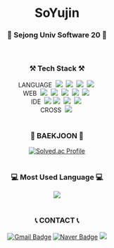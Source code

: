 <h1 align="center">SoYujin</h1>
<h3 align="center">🏫 Sejong Univ Software 20 🏫</h3>
<br>
<h3 align="center">⚒️ Tech Stack ⚒️</h3>
<div class="tech" align="center">
  <a align="center">LANGUAGE</a>&nbsp
  <img src="https://img.shields.io/badge/Python-3766AB?style=flat-square&logo=Python&logoColor=white"/></a>&nbsp
  <img src="https://img.shields.io/badge/C-A8B9CC?style=flat-square&logo=c&logoColor=white"/></a>&nbsp
  <img src="https://img.shields.io/badge/C++-00599C?style=flat-square&logo=cplusplus&logoColor=white"/></a>&nbsp
  <img src="https://img.shields.io/badge/Java-007396?style=flat&logo=OpenJDK&logoColor=white"/>&nbsp
  <br>
  <a align="center">WEB</a>&nbsp
  <img src="https://img.shields.io/badge/HTML5-E34F26?style=flat-square&logo=html5&logoColor=white"/></a>&nbsp
  <img src="https://img.shields.io/badge/CSS3-1572B6?style=flat-square&logo=css3&logoColor=white"/></a>&nbsp
  <img src="https://img.shields.io/badge/Javascript-F7DF1E?style=flat-square&logo=javascript&logoColor=white"/></a>&nbsp
  <img src="https://img.shields.io/badge/React-61DAFB?style=flat-square&logo=react&logoColor=white"/></a>&nbsp
  <img src="https://img.shields.io/badge/MySQL-4479A1?style=flat-square&logo=mysql&logoColor=white"/></a>&nbsp
  <br>
  <a align="center">IDE</a>&nbsp
  <img src="https://img.shields.io/badge/Eclipse%20IDE-2C2255?style=flat-square&logo=eclipseide&logoColor=white"/></a>
  <img src="https://img.shields.io/badge/Visual%20Studio-5C2D91?style=flat-square&logo=visualstudio&logoColor=white"/></a>&nbsp
  <img src="https://img.shields.io/badge/Visual%20Studio%20Code%20IDE-007ACC?style=flat-square&logo=visualstudiocode&logoColor=white"/></a>&nbsp
  <img src="https://img.shields.io/badge/AndroidStudio-3DDC84?style=flat-square&logo=androidstudio&logoColor=white"/></a>&nbsp
  <br>
  <a align="center">CROSS</a>&nbsp
  <img src="https://img.shields.io/badge/Flutter-02569B?style=flat-square&logo=flutter&logoColor=white"/></a>&nbsp
</div>
<br>
<div class="boj" align="center">
<h3>🏅 BAEKJOON 🏅</h3>

[![Solved.ac Profile](http://mazassumnida.wtf/api/v2/generate_badge?boj=poly30)](https://solved.ac/poly30/)
<br>
<br>
<h3>💻 Most Used Language 💻</h3>
<img src="https://github-readme-stats.vercel.app/api/top-langs/?username=yujin-zero&layout=compact&theme=tokyonight&langs_count=8">

</div>
<br>
<div class="contact" align="center">
  <h3>📞 CONTACT 📞</h3>

[![Gmail Badge](https://img.shields.io/badge/Gmail-d14836?style=flat-square&logo=Gmail&logoColor=white&link=mailto:soyoujin63@gmail.com)](mailto:soyoujin63@gmail.com)
[![Naver Badge](https://img.shields.io/badge/Naver-03C75A?style=flat-square&logo=Naver&logoColor=white&link=mailto:poly30@naver.com)](mailto:poly30@naver.com)
<a href="https://www.instagram.com/sou_jin.00"><img src="https://img.shields.io/badge/Instagram-E4405F?style=flat-square&logo=Instagram&logoColor=FFF"/></a>
</div>
